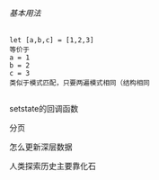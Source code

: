 ###### 基本用法
```
let [a,b,c] = [1,2,3]
等价于
a = 1
b = 2
c = 3
类似于模式匹配，只要两遍模式相同（结构相同


```

setstate的回调函数

分页

怎么更新深层数据


人类探索历史主要靠化石




